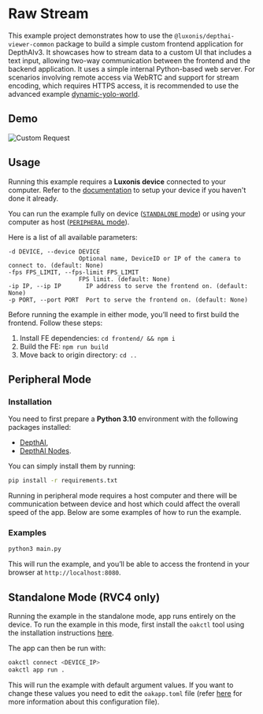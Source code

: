# Raw Stream

This example project demonstrates how to use the `@luxonis/depthai-viewer-common` package to build a simple custom frontend application for DepthAIv3. It showcases how to stream data to a custom UI that includes a text input, allowing two-way communication between the frontend and the backend application. It uses a simple internal Python-based web server. For scenarios involving remote access via WebRTC and support for stream encoding, which requires HTTPS access, it is recommended to use the advanced example [dynamic-yolo-world](../dynamic-yolo-world/README.md).

## Demo

![Custom Request](media/message_sending.gif)

## Usage

Running this example requires a **Luxonis device** connected to your computer. Refer to the [documentation](https://docs.luxonis.com/software-v3/) to setup your device if you haven't done it already.

You can run the example fully on device ([`STANDALONE` mode](#standalone-mode-rvc4-only)) or using your computer as host ([`PERIPHERAL` mode](#peripheral-mode)).

Here is a list of all available parameters:

```
-d DEVICE, --device DEVICE
					Optional name, DeviceID or IP of the camera to connect to. (default: None)
-fps FPS_LIMIT, --fps-limit FPS_LIMIT
					FPS limit. (default: None)
-ip IP, --ip IP       IP address to serve the frontend on. (default: None)
-p PORT, --port PORT  Port to serve the frontend on. (default: None)
```

Before running the example in either mode, you’ll need to first build the frontend. Follow these steps:

1. Install FE dependencies: `cd frontend/ && npm i`
1. Build the FE: `npm run build`
1. Move back to origin directory: `cd ..`

## Peripheral Mode

### Installation

You need to first prepare a **Python 3.10** environment with the following packages installed:

- [DepthAI](https://pypi.org/project/depthai/),
- [DepthAI Nodes](https://pypi.org/project/depthai-nodes/).

You can simply install them by running:

```bash
pip install -r requirements.txt
```

Running in peripheral mode requires a host computer and there will be communication between device and host which could affect the overall speed of the app. Below are some examples of how to run the example.

### Examples

```bash
python3 main.py
```

This will run the example, and you’ll be able to access the frontend in your browser at `http://localhost:8080`.

## Standalone Mode (RVC4 only)

Running the example in the standalone mode, app runs entirely on the device.
To run the example in this mode, first install the `oakctl` tool using the installation instructions [here](https://docs.luxonis.com/software-v3/oak-apps/oakctl).

The app can then be run with:

```bash
oakctl connect <DEVICE_IP>
oakctl app run .
```

This will run the example with default argument values. If you want to change these values you need to edit the `oakapp.toml` file (refer [here](https://docs.luxonis.com/software-v3/oak-apps/configuration/) for more information about this configuration file).
